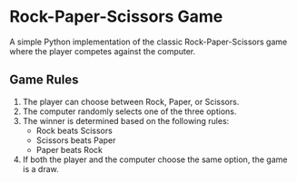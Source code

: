 # Rock-Paper-Scissors Game

A simple Python implementation of the classic Rock-Paper-Scissors game where the player competes against the computer.

## Game Rules
1. The player can choose between Rock, Paper, or Scissors.
2. The computer randomly selects one of the three options.
3. The winner is determined based on the following rules:
   - Rock beats Scissors
   - Scissors beats Paper
   - Paper beats Rock
4. If both the player and the computer choose the same option, the game is a draw.
